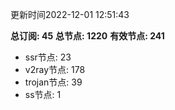 更新时间2022-12-01 12:51:43

**总订阅: 45**
**总节点: 1220**
**有效节点: 241**
- ssr节点: 23
- v2ray节点: 178
- trojan节点: 39
- ss节点: 1
